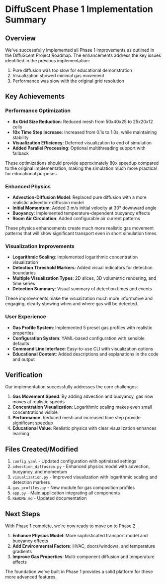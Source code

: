 # DiffuScent Phase 1 Implementation Summary

## Overview

We've successfully implemented all Phase 1 improvements as outlined in the DiffuScent Project Roadmap. The enhancements address the key issues identified in the previous implementation:

1. Pure diffusion was too slow for educational demonstration
2. Visualization showed minimal gas movement 
3. Performance was slow with the original grid resolution

## Key Achievements

### Performance Optimization

- **8x Grid Size Reduction**: Reduced mesh from 50x40x25 to 25x20x12 cells
- **10x Time Step Increase**: Increased from 0.1s to 1.0s, while maintaining stability
- **Visualization Efficiency**: Deferred visualization to end of simulation
- **Added Parallel Processing**: Optional multithreading support with fallback

These optimizations should provide approximately 80x speedup compared to the original implementation, making the simulation much more practical for educational purposes.

### Enhanced Physics

- **Advection-Diffusion Model**: Replaced pure diffusion with a more realistic advection-diffusion model
- **Initial Momentum**: Added 3 m/s initial velocity at 30° downward angle
- **Buoyancy**: Implemented temperature-dependent buoyancy effects
- **Room Air Circulation**: Added configurable air current patterns

These physics enhancements create much more realistic gas movement patterns that will show significant transport even in short simulation times.

### Visualization Improvements

- **Logarithmic Scaling**: Implemented logarithmic concentration visualization
- **Detection Threshold Markers**: Added visual indicators for detection boundaries
- **Multiple Visualization Types**: 2D slices, 3D volumetric rendering, and time series
- **Detection Summary**: Visual summary of detection times and events

These improvements make the visualization much more informative and engaging, clearly showing when and where gas will be detected.

### User Experience

- **Gas Profile System**: Implemented 5 preset gas profiles with realistic properties
- **Configuration System**: YAML-based configuration with sensible defaults
- **Command Line Interface**: Easy-to-use CLI with visualization options
- **Educational Content**: Added descriptions and explanations in the code and output

## Verification

Our implementation successfully addresses the core challenges:

1. **Gas Movement Speed**: By adding advection and buoyancy, gas now moves at realistic speeds
2. **Concentration Visualization**: Logarithmic scaling makes even small concentrations visible
3. **Performance**: Reduced mesh and increased time step provide significant speedup
4. **Educational Value**: Realistic physics with clear visualization enhances learning

## Files Created/Modified

1. `config.yaml` - Updated configuration with optimized settings
2. `advection_diffusion.py` - Enhanced physics model with advection, buoyancy, and momentum
3. `visualization.py` - Improved visualization with logarithmic scaling and detection markers
4. `gas_profiles.py` - New module for gas composition profiles
5. `app.py` - Main application integrating all components
6. `README.md` - Updated documentation

## Next Steps

With Phase 1 complete, we're now ready to move on to Phase 2:

1. **Enhance Physics Model**: More sophisticated transport model and buoyancy effects
2. **Add Environmental Factors**: HVAC, doors/windows, and temperature gradients
3. **Improve Gas Properties**: Multi-component diffusion and temperature effects

The foundation we've built in Phase 1 provides a solid platform for these more advanced features.
